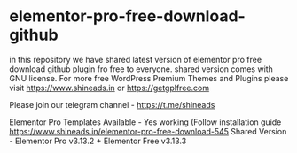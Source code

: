 # elementor-pro-free-download-github
in this repository we have shared latest version of elementor pro free download github plugin fro free to everyone. shared version comes with GNU license. For more free WordPress Premium Themes and Plugins please visit https://www.shineads.in or https://getgplfree.com

Please join our telegram channel - https://t.me/shineads

Elementor Pro Templates Available - Yes working (Follow installation guide https://www.shineads.in/elementor-pro-free-download-545
Shared Version - Elementor Pro v3.13.2 + Elementor Free v3.13.3
